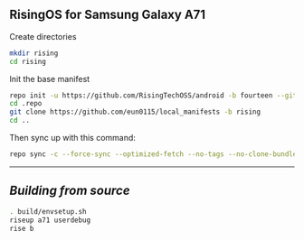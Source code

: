 RisingOS for Samsung Galaxy A71
------------------------------------

Create directories
```bash
mkdir rising
cd rising
```

Init the base manifest

```bash
repo init -u https://github.com/RisingTechOSS/android -b fourteen --git-lfs --depth=1
cd .repo 
git clone https://github.com/eun0115/local_manifests -b rising
cd ..
```

Then sync up with this command:
```bash
repo sync -c --force-sync --optimized-fetch --no-tags --no-clone-bundle --prune -j4
```
-------------

_Building from source_
---------------
```bash
. build/envsetup.sh
riseup a71 userdebug
rise b
```
